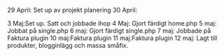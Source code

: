 29 April: Set up av projekt planering
30 April:

3 Maj:Set up. Satt och jobbade ihop 
4 Maj: Gjort färdigt home.php
5 maj: Jobbat på single.php
6 maj: Gjort färdigt single.php
7 maj: Jobbade på Faktura plugin
10 maj:Faktura plugin 
11 maj:Faktura plugin
12 maj: Lagt till produkter, blogginlägg och massa småfix.